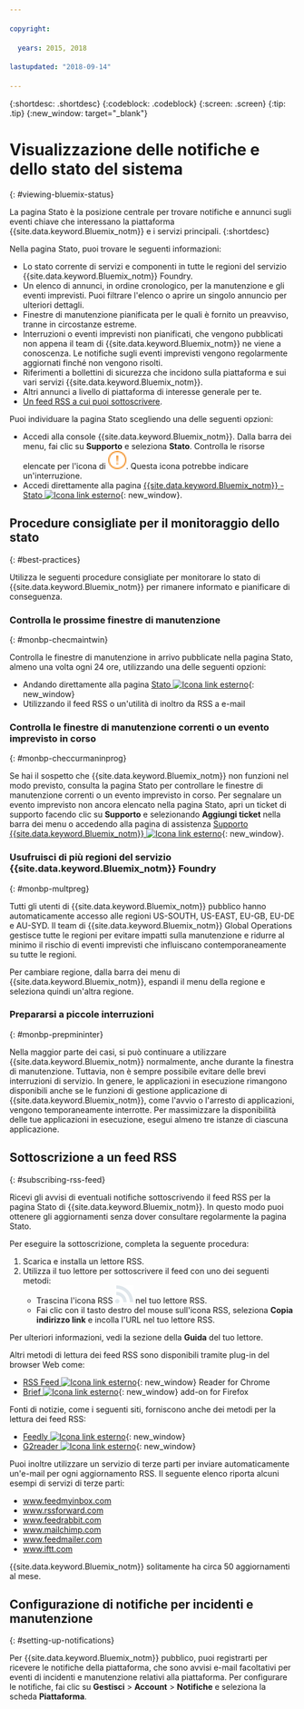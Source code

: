 ```yaml
---

copyright:

  years: 2015, 2018

lastupdated: "2018-09-14"

---
```


{:shortdesc: .shortdesc}
{:codeblock: .codeblock}
{:screen: .screen}
{:tip: .tip}
{:new_window: target="_blank"}

# Visualizzazione delle notifiche e dello stato del sistema 
{: #viewing-bluemix-status}

La pagina Stato è la posizione centrale per trovare notifiche e annunci sugli eventi chiave che interessano la piattaforma {{site.data.keyword.Bluemix_notm}} e i servizi principali.
{:shortdesc}

Nella pagina Stato, puoi trovare le seguenti informazioni:

  * Lo stato corrente di servizi e componenti in tutte le regioni del servizio {{site.data.keyword.Bluemix_notm}} Foundry.
  * Un elenco di annunci, in ordine cronologico, per la manutenzione
e gli eventi imprevisti. Puoi filtrare l'elenco o aprire un singolo annuncio
per ulteriori dettagli.
  * Finestre di manutenzione pianificata per le quali è fornito un preavviso, tranne in circostanze estreme.
  * Interruzioni o eventi imprevisti non pianificati, che vengono pubblicati non appena il team di {{site.data.keyword.Bluemix_notm}} ne
viene a conoscenza. Le notifiche sugli eventi imprevisti vengono regolarmente aggiornati finché non
vengono risolti.
  * Riferimenti a bollettini di sicurezza che incidono sulla piattaforma e sui vari servizi {{site.data.keyword.Bluemix_notm}}.
  * Altri annunci a livello di piattaforma di interesse generale per te.
  * [Un feed RSS a cui puoi sottoscrivere](#subscribing-rss-feed).

Puoi individuare la pagina Stato scegliendo una delle seguenti opzioni:

  * Accedi alla console {{site.data.keyword.Bluemix_notm}}. Dalla barra dei menu, fai clic su **Supporto** e seleziona **Stato**. Controlla le risorse elencate per l'icona di ![alcuni problemi](images/some_issues.svg). Questa icona potrebbe indicare un'interruzione.
  * Accedi direttamente alla pagina [{{site.data.keyword.Bluemix_notm}} - Stato ![Icona link esterno](../icons/launch-glyph.svg "Icona link esterno")](https://console.bluemix.net/status){: new_window}.


## Procedure consigliate per il monitoraggio dello stato
{: #best-practices}

Utilizza le seguenti procedure consigliate per monitorare lo stato di {{site.data.keyword.Bluemix_notm}} per rimanere informato e pianificare di conseguenza.

### Controlla le prossime finestre di manutenzione
{: #monbp-checmaintwin}

Controlla le finestre di manutenzione in arrivo pubblicate nella pagina Stato, almeno una volta ogni 24 ore, utilizzando una delle seguenti opzioni:
* Andando direttamente alla pagina [Stato ![Icona link esterno](../icons/launch-glyph.svg "Icona link esterno")](https://console.bluemix.net/status){: new_window}
* Utilizzando il feed RSS o un'utilità di inoltro da RSS a e-mail

### Controlla le finestre di manutenzione correnti o un evento imprevisto in corso
{: #monbp-checcurmaninprog}

Se hai il sospetto che {{site.data.keyword.Bluemix_notm}} non funzioni nel modo previsto, consulta la pagina Stato per controllare le finestre di manutenzione correnti o un evento imprevisto in corso. Per segnalare un evento imprevisto non ancora elencato nella pagina Stato, apri un ticket di supporto facendo clic su **Supporto** e selezionando **Aggiungi ticket** nella barra dei menu o accedendo alla pagina di assistenza [Supporto {{site.data.keyword.Bluemix_notm}} ![Icona link esterno](../icons/launch-glyph.svg "Icona link esterno")](http://www.ibm.biz/bluemixsupport){: new_window}.

### Usufruisci di più regioni del servizio {{site.data.keyword.Bluemix_notm}} Foundry
{: #monbp-multpreg}

Tutti gli utenti di {{site.data.keyword.Bluemix_notm}} pubblico hanno automaticamente accesso alle regioni US-SOUTH, US-EAST, EU-GB, EU-DE e AU-SYD. Il team di {{site.data.keyword.Bluemix_notm}} Global Operations gestisce tutte le regioni per evitare impatti sulla manutenzione e ridurre al minimo il rischio di eventi imprevisti che influiscano contemporaneamente su tutte le regioni.

Per cambiare regione, dalla barra dei menu di {{site.data.keyword.Bluemix_notm}}, espandi il menu della regione e seleziona quindi un'altra regione.

### Prepararsi a piccole interruzioni
{: #monbp-prepmininter}

Nella maggior parte dei casi, si può continuare a utilizzare {{site.data.keyword.Bluemix_notm}}
normalmente, anche durante la finestra di manutenzione. Tuttavia, non è sempre possibile evitare delle brevi interruzioni di servizio. In genere, le applicazioni in esecuzione rimangono disponibili anche se le funzioni
di gestione applicazione di {{site.data.keyword.Bluemix_notm}},
come l'avvio o l'arresto di applicazioni, vengono temporaneamente interrotte. Per
massimizzare la disponibilità delle tue applicazioni in esecuzione, esegui almeno
tre istanze di ciascuna applicazione.

## Sottoscrizione a un feed RSS
{: #subscribing-rss-feed}

Ricevi gli avvisi di eventuali notifiche sottoscrivendo il feed RSS per la pagina Stato di {{site.data.keyword.Bluemix_notm}}. In questo modo puoi ottenere gli aggiornamenti senza dover consultare regolarmente la pagina Stato.

Per eseguire la sottoscrizione, completa la seguente procedura:

1. Scarica e installa un lettore RSS.
2. Utilizza il tuo lettore per sottoscrivere il feed con uno dei seguenti
metodi:
    * Trascina l'icona RSS ![RSS](images/rss.svg) nel tuo lettore RSS.
    * Fai clic con il tasto destro del mouse sull'icona RSS, seleziona **Copia indirizzo link** e incolla l'URL
nel tuo lettore RSS.

Per ulteriori informazioni, vedi la sezione della **Guida** del tuo lettore. 	   

Altri metodi di lettura dei feed RSS sono disponibili tramite plug-in del browser Web come:
  * [RSS Feed ![Icona link esterno](../icons/launch-glyph.svg "Icona link esterno")](http://feeder.co/){: new_window} Reader for Chrome
  * [Brief ![Icona link esterno](../icons/launch-glyph.svg "Icona link esterno")](https://addons.mozilla.org/en-US/firefox/addon/brief/){: new_window} add-on for Firefox

Fonti di notizie, come i seguenti siti, forniscono anche dei metodi per la lettura dei feed RSS:
  * [Feedly ![Icona link esterno](../icons/launch-glyph.svg "Icona link esterno")](http://www.feedly.com/){: new_window}
  * [G2reader ![Icona link esterno](../icons/launch-glyph.svg "Icona link esterno")](http://www.g2reader.com/en/){: new_window}

Puoi inoltre
utilizzare un servizio di terze parti per inviare automaticamente un'e-mail
per ogni aggiornamento RSS. Il seguente elenco riporta alcuni esempi di servizi di terze parti:

  * www.feedmyinbox.com
  * www.rssforward.com
  * www.feedrabbit.com
  * www.mailchimp.com
  * www.feedmailer.com
  * www.iftt.com

{{site.data.keyword.Bluemix_notm}} solitamente
ha circa 50 aggiornamenti al mese.


## Configurazione di notifiche per incidenti e manutenzione
{: #setting-up-notifications}

Per {{site.data.keyword.Bluemix_notm}} pubblico, puoi registrarti per ricevere le notifiche della piattaforma, che sono avvisi e-mail facoltativi per eventi di incidenti e manutenzione relativi alla piattaforma. Per configurare le notifiche, fai clic su **Gestisci** > **Account** > **Notifiche** e seleziona la scheda **Piattaforma**. 
